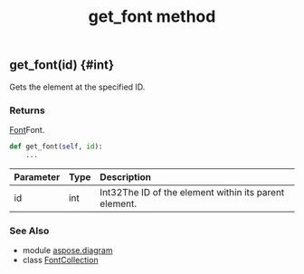 ﻿---
title: get_font method
second_title: Aspose.Diagram for Python via .NET API References
description: 
type: docs
weight: 40
url: /python-net/aspose.diagram/fontcollection/get_font/
is_root: false
---

## get_font(id) {#int}

Gets the element at the specified ID.

### Returns 


[Font](/diagram/python-net/aspose.diagram/font)Font.


```python
def get_font(self, id):
    ...
```


| Parameter | Type | Description |
| :- | :- | :- |
| id | int | Int32The ID of the element within its parent element. |



### See Also
* module [aspose.diagram](../../)
* class [FontCollection](/diagram/python-net/aspose.diagram/fontcollection)
